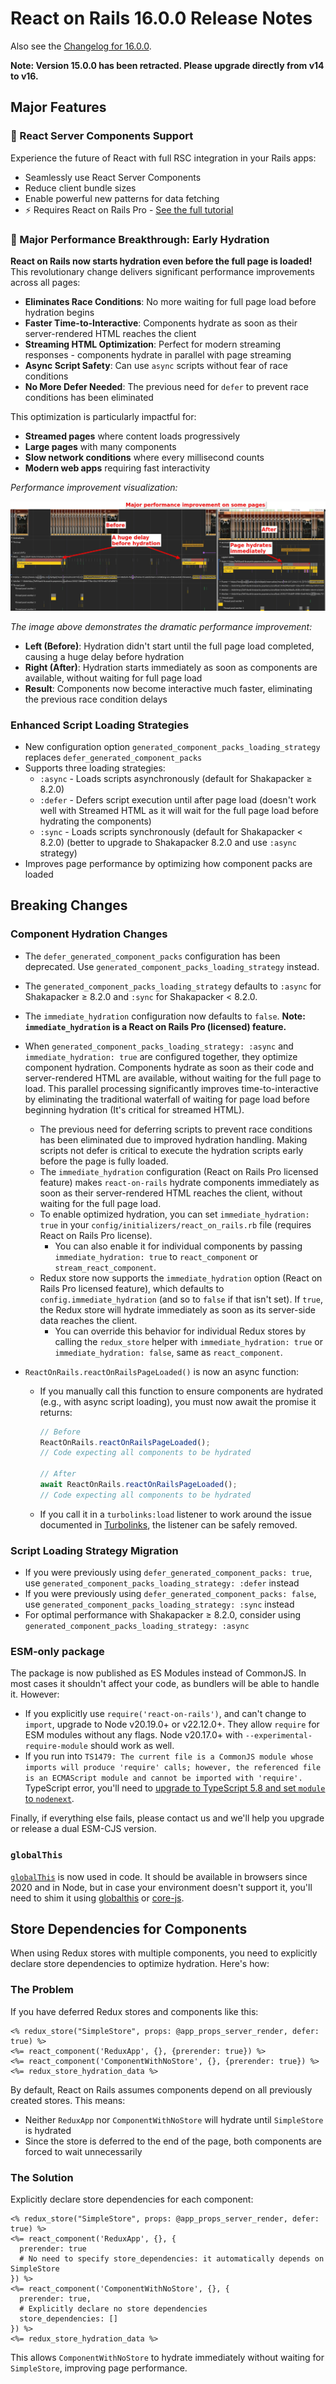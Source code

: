 # React on Rails 16.0.0 Release Notes

Also see the [Changelog for 16.0.0](https://github.com/shakacode/react_on_rails/blob/master/CHANGELOG.md#1600---2025-01-xx).

**Note: Version 15.0.0 has been retracted. Please upgrade directly from v14 to v16.**

## Major Features

### 🚀 React Server Components Support

Experience the future of React with full RSC integration in your Rails apps:

- Seamlessly use React Server Components
- Reduce client bundle sizes
- Enable powerful new patterns for data fetching
- ⚡️ Requires React on Rails Pro - [See the full tutorial](https://www.shakacode.com/react-on-rails-pro/docs/react-server-components/tutorial/)

### 🚀 Major Performance Breakthrough: Early Hydration

**React on Rails now starts hydration even before the full page is loaded!** This revolutionary change delivers significant performance improvements across all pages:

- **Eliminates Race Conditions**: No more waiting for full page load before hydration begins
- **Faster Time-to-Interactive**: Components hydrate as soon as their server-rendered HTML reaches the client
- **Streaming HTML Optimization**: Perfect for modern streaming responses - components hydrate in parallel with page streaming
- **Async Script Safety**: Can use `async` scripts without fear of race conditions
- **No More Defer Needed**: The previous need for `defer` to prevent race conditions has been eliminated

This optimization is particularly impactful for:

- **Streamed pages** where content loads progressively
- **Large pages** with many components
- **Slow network conditions** where every millisecond counts
- **Modern web apps** requiring fast interactivity

_Performance improvement visualization:_

![Performance comparison showing early hydration improvement](../../assets/early-hydration-performance-comparison.jpg)

_The image above demonstrates the dramatic performance improvement:_

- **Left (Before)**: Hydration didn't start until the full page load completed, causing a huge delay before hydration
- **Right (After)**: Hydration starts immediately as soon as components are available, without waiting for full page load
- **Result**: Components now become interactive much faster, eliminating the previous race condition delays

### Enhanced Script Loading Strategies

- New configuration option `generated_component_packs_loading_strategy` replaces `defer_generated_component_packs`
- Supports three loading strategies:
  - `:async` - Loads scripts asynchronously (default for Shakapacker ≥ 8.2.0)
  - `:defer` - Defers script execution until after page load (doesn't work well with Streamed HTML as it will wait for the full page load before hydrating the components)
  - `:sync` - Loads scripts synchronously (default for Shakapacker < 8.2.0) (better to upgrade to Shakapacker 8.2.0 and use `:async` strategy)
- Improves page performance by optimizing how component packs are loaded

## Breaking Changes

### Component Hydration Changes

- The `defer_generated_component_packs` configuration has been deprecated. Use `generated_component_packs_loading_strategy` instead.
- The `generated_component_packs_loading_strategy` defaults to `:async` for Shakapacker ≥ 8.2.0 and `:sync` for Shakapacker < 8.2.0.
- The `immediate_hydration` configuration now defaults to `false`. **Note: `immediate_hydration` is a React on Rails Pro (licensed) feature.**
- When `generated_component_packs_loading_strategy: :async` and `immediate_hydration: true` are configured together, they optimize component hydration. Components hydrate as soon as their code and server-rendered HTML are available, without waiting for the full page to load. This parallel processing significantly improves time-to-interactive by eliminating the traditional waterfall of waiting for page load before beginning hydration (It's critical for streamed HTML).

  - The previous need for deferring scripts to prevent race conditions has been eliminated due to improved hydration handling. Making scripts not defer is critical to execute the hydration scripts early before the page is fully loaded.
  - The `immediate_hydration` configuration (React on Rails Pro licensed feature) makes `react-on-rails` hydrate components immediately as soon as their server-rendered HTML reaches the client, without waiting for the full page load.
  - To enable optimized hydration, you can set `immediate_hydration: true` in your `config/initializers/react_on_rails.rb` file (requires React on Rails Pro license).
    - You can also enable it for individual components by passing `immediate_hydration: true` to `react_component` or `stream_react_component`.
  - Redux store now supports the `immediate_hydration` option (React on Rails Pro licensed feature), which defaults to `config.immediate_hydration` (and so to `false` if that isn't set). If `true`, the Redux store will hydrate immediately as soon as its server-side data reaches the client.
    - You can override this behavior for individual Redux stores by calling the `redux_store` helper with `immediate_hydration: true` or `immediate_hydration: false`, same as `react_component`.

- `ReactOnRails.reactOnRailsPageLoaded()` is now an async function:

  - If you manually call this function to ensure components are hydrated (e.g., with async script loading), you must now await the promise it returns:

    ```js
    // Before
    ReactOnRails.reactOnRailsPageLoaded();
    // Code expecting all components to be hydrated

    // After
    await ReactOnRails.reactOnRailsPageLoaded();
    // Code expecting all components to be hydrated
    ```

  - If you call it in a `turbolinks:load` listener to work around the issue documented in [Turbolinks](../../building-features/turbolinks.md#async-script-loading), the listener can be safely removed.

### Script Loading Strategy Migration

- If you were previously using `defer_generated_component_packs: true`, use `generated_component_packs_loading_strategy: :defer` instead
- If you were previously using `defer_generated_component_packs: false`, use `generated_component_packs_loading_strategy: :sync` instead
- For optimal performance with Shakapacker ≥ 8.2.0, consider using `generated_component_packs_loading_strategy: :async`

### ESM-only package

The package is now published as ES Modules instead of CommonJS. In most cases it shouldn't affect your code, as bundlers will be able to handle it. However:

- If you explicitly use `require('react-on-rails')`, and can't change to `import`, upgrade to Node v20.19.0+ or v22.12.0+. They allow `require` for ESM modules without any flags. Node v20.17.0+ with `--experimental-require-module` should work as well.
- If you run into `TS1479: The current file is a CommonJS module whose imports will produce 'require' calls; however, the referenced file is an ECMAScript module and cannot be imported with 'require'.` TypeScript error, you'll need to [upgrade to TypeScript 5.8 and set `module` to `nodenext`](https://www.typescriptlang.org/docs/handbook/release-notes/typescript-5-8.html#support-for-require-of-ecmascript-modules-in---module-nodenext).

Finally, if everything else fails, please contact us and we'll help you upgrade or release a dual ESM-CJS version.

### `globalThis`

[`globalThis`](https://developer.mozilla.org/en-US/docs/Web/JavaScript/Reference/Global_Objects/globalThis) is now used in code.
It should be available in browsers since 2020 and in Node, but in case your environment doesn't support it, you'll need to shim it using [globalthis](https://www.npmjs.com/package/globalthis) or [core-js](https://www.npmjs.com/package/core-js).

## Store Dependencies for Components

When using Redux stores with multiple components, you need to explicitly declare store dependencies to optimize hydration. Here's how:

### The Problem

If you have deferred Redux stores and components like this:

```erb
<% redux_store("SimpleStore", props: @app_props_server_render, defer: true) %>
<%= react_component('ReduxApp', {}, {prerender: true}) %>
<%= react_component('ComponentWithNoStore', {}, {prerender: true}) %>
<%= redux_store_hydration_data %>
```

By default, React on Rails assumes components depend on all previously created stores. This means:

- Neither `ReduxApp` nor `ComponentWithNoStore` will hydrate until `SimpleStore` is hydrated
- Since the store is deferred to the end of the page, both components are forced to wait unnecessarily

### The Solution

Explicitly declare store dependencies for each component:

```erb
<% redux_store("SimpleStore", props: @app_props_server_render, defer: true) %>
<%= react_component('ReduxApp', {}, {
  prerender: true
  # No need to specify store_dependencies: it automatically depends on SimpleStore
}) %>
<%= react_component('ComponentWithNoStore', {}, {
  prerender: true,
  # Explicitly declare no store dependencies
  store_dependencies: []
}) %>
<%= redux_store_hydration_data %>
```

This allows `ComponentWithNoStore` to hydrate immediately without waiting for `SimpleStore`, improving page performance.
